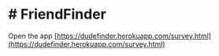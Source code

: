 # # FriendFinder

Open the app [https://dudefinder.herokuapp.com/survey.html](https://dudefinder.herokuapp.com/survey.html)

